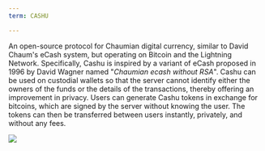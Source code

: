 ```yaml
---
term: CASHU

---
```

An open-source protocol for Chaumian digital currency, similar to David Chaum's eCash system, but operating on Bitcoin and the Lightning Network. Specifically, Cashu is inspired by a variant of eCash proposed in 1996 by David Wagner named "*Chaumian ecash without RSA*". Cashu can be used on custodial wallets so that the server cannot identify either the owners of the funds or the details of the transactions, thereby offering an improvement in privacy. Users can generate Cashu tokens in exchange for bitcoins, which are signed by the server without knowing the user. The tokens can then be transferred between users instantly, privately, and without any fees.

![](../../dictionnaire/assets/52.webp)